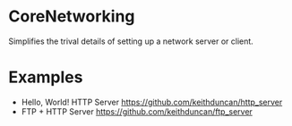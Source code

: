 # CoreNetworking

Simplifies the trival details of setting up a network server or client.

# Examples

- Hello, World! HTTP Server <https://github.com/keithduncan/http_server>
- FTP + HTTP Server <https://github.com/keithduncan/ftp_server>
